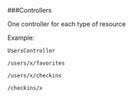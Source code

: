 
###Controllers 

One controller for each type of resource

Example:
```
UsersController

/users/x/favorites

/users/x/checkins

/checkins/x
```
